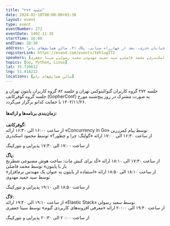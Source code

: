 ```yaml
---
title: "جلسه ۲۷۲"
date: 2024-02-10T00:00:00+03:30
layout: event
type: event
eventNumber: 272
eventDate: 1402-11-26
startTime: 16:00
endTime: 20:30
address: "هفت تیر، خیابان قائم مقام، میدان شعاع، خیابان خدری، بعد از چهارراه سنایی، پلاک ۳۱، سالن همایش‌های یاس"
registerLink: https://evand.com/events/tehlug272
speakers: [پیام کمر زرین, محمود اسکندری, محمد فاضلی, سید حمید مهدوی, سعید رسولی, سینا جعفری]
topics: [Go, Python, Linux]
lat: 35.720612
lng: 51.418212
locations: [سالن همایش‌های یاس]
---
```


جلسه ۲۷۲ گروه کاربران گنو/لینوکس تهران و جلسه ۸۲ گروه کاربران پایتون تهران و جلسه گروه گوفرکانف (GopherConf) به صورت مشترک در روز پنج‌شنبه مورخ ۱۴۰۲/۱۱/۲۶ با حمایت کدانو برگزار می‌گردد.

#### زمان‌بندی برنامه‌ها و ارائه‌ها:

**گوفرکانف:**  
از ساعت ۱۶:۰۰ الی ۱۶:۳۰ ارائه «Concurrency in Go» توسط پیام کمرزرین  
از ساعت ۱۶:۳۰ الی ۱۷:۰۰ ارائه «گولنگ: چرا و چطور؟» توسط محمود اسکندری

از ساعت ۱۷:۰۰ الی ۱۷:۳۰ پذیرایی و نتورکینگ

**پاگ:**  
از ساعت ۱۷:۳۰ الی ۱۸:۱۰ ارائه «کُد برای کیش مات: ساخت هوش مصنوعی شطرنج باز با پایتون» توسط محمد فاضلی  
از ساعت ۱۸:۱۰ الی ۱۸:۵۰ ارائه «استفاده از پایتون به عنوان یک مهندس نرم‌افزار» توسط سید حمید مهدوی

از ساعت ۱۸:۵۰ الی ۱۹:۱۰ پذیرایی و نتورکینگ

**لاگ:**  
از ساعت ۱۹:۱۰ الی ۱۹:۴۰ ارائه «Elastic Stack» توسط سعید رسولی  
از ساعت ۱۹:۴۰ الی ۲۰:۰۰ ارائه «معرفی افزونه‌های کاربردی گنوم» توسط سینا جعفری  

از ساعت ۲۰:۰۰ الی ۲۰:۳۰ پذیرایی و نتورکینگ
